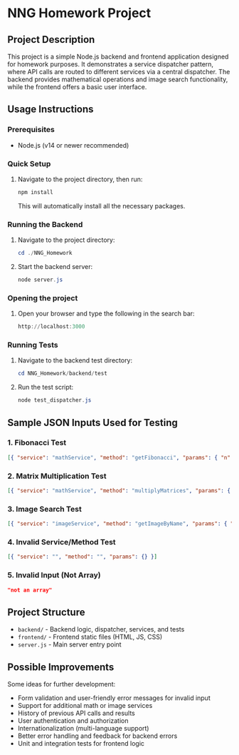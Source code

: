 # NNG Homework Project

## Project Description
This project is a simple Node.js backend and frontend application designed for homework purposes. It demonstrates a service dispatcher pattern, where API calls are routed to different services via a central dispatcher. The backend provides mathematical operations and image search functionality, while the frontend offers a basic user interface.

## Usage Instructions

### Prerequisites
- Node.js (v14 or newer recommended)

### Quick Setup
1. Navigate to the project directory, then run:
   ```powershell
   npm install
   ```
   This will automatically install all the necessary packages.

### Running the Backend
1. Navigate to the project directory:
   ```powershell
   cd ./NNG_Homework
   ```
2. Start the backend server:
   ```powershell
   node server.js
   ```

### Opening the project
1. Open your browser and type the following in the search bar:
   ```powershell
   http://localhost:3000
   ```

### Running Tests
1. Navigate to the backend test directory:
   ```powershell
   cd NNG_Homework/backend/test
   ```
2. Run the test script:
   ```powershell
   node test_dispatcher.js
   ```

## Sample JSON Inputs Used for Testing

### 1. Fibonacci Test
```json
[{ "service": "mathService", "method": "getFibonacci", "params": { "n": 7 } }]
```

### 2. Matrix Multiplication Test
```json
[{ "service": "mathService", "method": "multiplyMatrices", "params": { "a": [[1,2],[3,4]], "b": [[5,6],[7,8]] } }]
```

### 3. Image Search Test
```json
[{ "service": "imageService", "method": "getImageByName", "params": { "name": "cat" } }]
```

### 4. Invalid Service/Method Test
```json
[{ "service": "", "method": "", "params": {} }]
```

### 5. Invalid Input (Not Array)
```json
"not an array"
```

## Project Structure
- `backend/` - Backend logic, dispatcher, services, and tests
- `frontend/` - Frontend static files (HTML, JS, CSS)
- `server.js` - Main server entry point

## Possible Improvements

Some ideas for further development:

- Form validation and user-friendly error messages for invalid input
- Support for additional math or image services
- History of previous API calls and results
- User authentication and authorization
- Internationalization (multi-language support)
- Better error handling and feedback for backend errors
- Unit and integration tests for frontend logic
